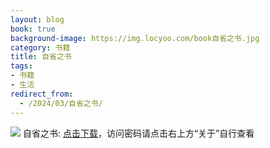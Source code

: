 ```yaml
---
layout: blog
book: true
background-image: https://img.locyoo.com/book自省之书.jpg
category: 书籍
title: 自省之书
tags:
- 书籍
- 生活
redirect_from:
  - /2024/03/自省之书/
---
```

![](https://img.locyoo.com/book自省之书.jpg)
自省之书: <a name = "ref1" href="https://089m.com/f/50983618-1314480548-74af4a?p=3619">点击下载</a>，访问密码请点击右上方“关于”自行查看